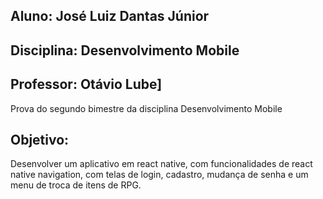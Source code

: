## Aluno: José Luiz Dantas Júnior
## Disciplina: Desenvolvimento Mobile
## Professor: Otávio Lube]
Prova do segundo bimestre da disciplina Desenvolvimento Mobile
## Objetivo:
Desenvolver um aplicativo em react native, com funcionalidades de react native navigation, com telas de login, cadastro, mudança de senha e um menu de troca de itens de RPG.
